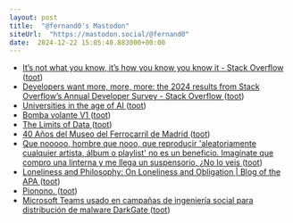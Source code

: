 ```yaml
---
layout: post
title:  "@fernand0's Mastodon"
siteUrl:  "https://mastodon.social/@fernand0"
date:  2024-12-22 15:05:40.883000+00:00
---
```

*  [It’s not what you know, it’s how you know you know it - Stack Overflow ](https://stackoverflow.blog/2024/12/10/it-s-not-what-you-know-it-s-how-you-know-you-know-it) ([toot](https://mastodon.social/@fernand0/113697091805567987))
*  [Developers want more, more, more: the 2024 results from Stack Overflow’s Annual Developer Survey - Stack Overflow ](https://stackoverflow.blog/2024/07/24/developers-want-more-more-more-the-2024-results-from-stack-overflow-s-annual-developer-survey) ([toot](https://mastodon.social/@fernand0/113696471118401874))
*  [Universities in the age of AI ](https://thoughtshrapnel.com/2024/12/16/universities-in-the.htm) ([toot](https://mastodon.social/@fernand0/113696301462279480))
*  [Bomba volante V1 ](https://www.flickr.com/photos/fernand0/54205648753) ([toot](https://mastodon.social/@fernand0/113696151877468759))
*  [The Limits of Data ](https://issues.org/limits-of-data-nguyen) ([toot](https://mastodon.social/@fernand0/113695950407453831))
*  [40 Años del Museo del Ferrocarril de Madrid  ](https://museodelferrocarril.org/40Museo/index.asp) ([toot](https://mastodon.social/@fernand0/113695759424814780))
*  [Que nooooo, hombre que nooo, que reproducir &#39;aleatoriamente cualquier artista, álbum o playlist&#39; no es un beneficio. Imagínate que compro una linterna y me llega un suspensorio, ¿No lo veis ](https://mastodon.social/@fernand0/113695664493820871) ([toot](https://mastodon.social/@fernand0/113695664493820871))
*  [Loneliness and Philosophy: On Loneliness and Obligation \| Blog of the APA ](https://blog.apaonline.org/2024/12/16/loneliness-and-philosophy-arendt-liberalism-and-loneliness) ([toot](https://mastodon.social/@fernand0/113694800101599031))
*  [Pionono. ](https://avecesunafoto.wordpress.com/2024/12/21/pionono) ([toot](https://mastodon.social/@fernand0/113694146081391366))
*  [Microsoft Teams usado en campañas de ingeniería social para distribución de malware DarkGate ](https://unaaldia.hispasec.com/2024/12/microsoft-teams-usado-en-campanas-de-ingenieria-social-para-distribucion-de-malware-darkgate.htm) ([toot](https://mastodon.social/@fernand0/113694117208557779))
